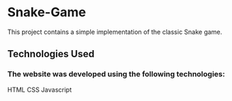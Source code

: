 
<h1> Snake-Game</h1>

<p>This project contains a simple implementation of the classic Snake game.</p>

<h2>Technologies Used</h2>
<h3>The website was developed using the following technologies:</h3>

HTML
CSS
Javascript

![]()